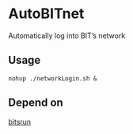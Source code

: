 # AutoBITnet

Automatically log into BIT’s network

## Usage
```shell
nohup ./networkLogin.sh &
```

## Depend on
[bitsrun](https://github.com/BITNP/bitsrun)

